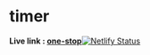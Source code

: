 # timer

**Live link : [one-stop](https://one-stop-vhr.netlify.app/)**[![Netlify Status](https://api.netlify.com/api/v1/badges/e31a5798-6d85-4cc7-a626-72f6f81d1636/deploy-status)](https://one-stop-vhr.netlify.app/)
